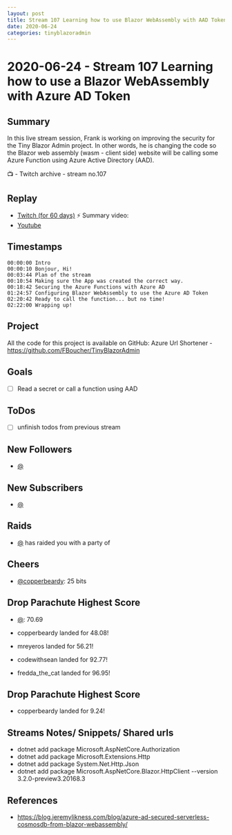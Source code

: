```yaml
---
layout: post
title: Stream 107 Learning how to use Blazor WebAssembly with AAD Token
date: 2020-06-24
categories: tinyblazoradmin
---
```



# 2020-06-24 - Stream 107 Learning how to use a Blazor WebAssembly with Azure AD Token

## Summary

In this live stream session, Frank is working on improving the security for the Tiny Blazor Admin project. In other words, he is changing the code so the Blazor web assembly (wasm - client side) website will be calling some Azure Function using Azure Active Directory (AAD).

📺 - Twitch archive - stream no.107

## Replay


- [Twitch (for 60 days)](https://www.twitch.tv/videos/)
⚡ Summary video:
- [Youtube](https://c5m.ca/stream-ep107)


## Timestamps


    00:00:00 Intro 
    00:00:10 Bonjour, Hi!
    00:03:44 Plan of the stream
    00:10:54 Making sure the App was created the correct way.
    00:18:42 Securing the Azure Functions with Azure AD
    01:24:57 Configuring Blazor WebAssembly to use the Azure AD Token
    02:20:42 Ready to call the function... but no time!
    02:22:00 Wrapping up!


Project
-------

All the code for this project is available on GitHub: Azure Url Shortener - https://github.com/FBoucher/TinyBlazorAdmin



Goals
-----

- [ ] Read a secret or call a function using AAD



ToDos
-----
- [ ] unfinish todos from previous stream


New Followers
-------------

- [@](https://www.twitch.tv/)


New Subscribers
---------------

- [@](https://www.twitch.tv/)


Raids
------

- [@](https://www.twitch.tv/) has raided you with a party of 



Cheers
------

- [@copperbeardy](https://www.twitch.tv/copperbeardy): 25 bits



Drop Parachute Highest Score
----------------------------

- [@](https://www.twitch.tv/):  70.69

- copperbeardy landed for 48.08!
- mreyeros landed for 56.21!
- codewithsean landed for 92.77!
- fredda_the_cat landed for 96.95!



Drop Parachute Highest Score
----------------------------

- copperbeardy landed for 9.24!



Streams Notes/ Snippets/ Shared urls
-----------------------------------

- dotnet add package Microsoft.AspNetCore.Authorization
- dotnet add package Microsoft.Extensions.Http 
- dotnet add package System.Net.Http.Json
- dotnet add package Microsoft.AspNetCore.Blazor.HttpClient --version 3.2.0-preview3.20168.3


References
----------

- https://blog.jeremylikness.com/blog/azure-ad-secured-serverless-cosmosdb-from-blazor-webassembly/
